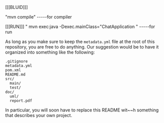 [[[BLUID]]]

"mvn compile" -----for compiler


[[[RUN]]]
" mvn exec:java -Dexec.mainClass="ChatApplication " -----for run


As long as you make sure to keep the `metadata.yml` file at the root of this repository, you are free to do anything. Our suggestion would be to have it organized into something like the following:

    .gitignore
    metadata.yml
    pom.xml
    README.md
    src/
      main/
      test/
    doc/
      uml/
      report.pdf

In particular, you will soon have to replace this README wit~~h something that describes your own project.
